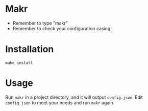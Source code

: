 Makr
====

* Remember to type "makr"
* Remember to check your configuration casing!

# Installation
```
make install
```

# Usage
Run `makr` in a project directory, and it will output `config.json`. Edit `config.json` to meet your needs and run `makr` again.
